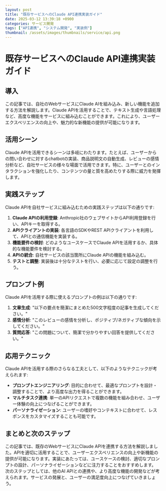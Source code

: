```yaml
---
layout: post
title: "既存サービスへのClaude API連携実装ガイド"
date: 2025-03-12 13:39:18 +0900
categories: サービス開発
tags: ["API連携", "システム開発", "実装例"]
thumbnail: /assets/images/thumbnails/service/api.png
---
```


# 既存サービスへのClaude API連携実装ガイド

## 導入
この記事では、自社のWebサービスにClaude AIを組み込み、新しい機能を追加する方法を解説します。Claude APIを活用することで、テキスト生成や言語処理など、高度な機能をサービスに組み込むことができます。これにより、ユーザーエクスペリエンスの向上や、魅力的な新機能の提供が可能になります。

## 活用シーン
Claude APIを活用できるシーンは多岐にわたります。たとえば、ユーザーからの問い合わせに対するchatbotの実装、商品説明文の自動生成、レビューの感情分析など、自社サービスの様々な場面で活用できます。特に、ユーザーとのインタラクションを強化したり、コンテンツの量と質を高めたりする際に威力を発揮します。

## 実践ステップ
Claude APIを自社サービスに組み込むための実践ステップは以下の通りです:

1. **Claude APIの利用登録**: Anthropic社のウェブサイトからAPI利用登録を行い、APIキーを取得する。
2. **APIクライアントの実装**: 各言語のSDKやREST APIクライアントを利用して、APIとの通信機能を実装する。
3. **機能要件の検討**: どのようなユースケースでClaude APIを活用するか、具体的な機能要件を検討する。
4. **APIの統合**: 自社サービスの該当箇所にClaude APIの機能を組み込む。
5. **テストと調整**: 実装後は十分なテストを行い、必要に応じて設定の調整を行う。

## プロンプト例
Claude APIを活用する際に使えるプロンプトの例は以下の通りです:

1. **文章生成**: "以下の要点を簡潔にまとめた500文字程度の記事を生成してください。"
2. **感情分析**: "このレビューの感情を分析し、ポジティブ/ネガティブな傾向を示してください。"
3. **質問応答**: "この問題について、簡潔で分かりやすい回答を提供してください。"

## 応用テクニック
Claude APIを活用する際のさらなる工夫として、以下のようなテクニックが考えられます:

- **プロンプトエンジニアリング**: 目的に合わせて、最適なプロンプトを設計・調整することで、より高度な出力を得ることができます。
- **マルチタスク連携**: 単一のAPIリクエストで複数の機能を組み合わせ、ユーザー体験の向上につなげることができます。
- **パーソナライゼーション**: ユーザーの嗜好やコンテキストに合わせて、レスポンスをカスタマイズすることも可能です。

## まとめと次のステップ
この記事では、既存のWebサービスにClaude APIを連携する方法を解説しました。APIを適切に活用することで、ユーザーエクスペリエンスの向上や新機能の提供が可能になります。実装にあたっては、ユースケースの検討、適切なプロンプトの設計、パーソナライゼーションなどに注力することをおすすめします。
次のステップとしては、他のAI APIとの連携や、より高度な機能の開発などが考えられます。サービスの発展と、ユーザーの満足度向上につなげていきましょう。
